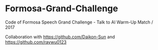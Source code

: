 # Formosa-Grand-Challenge
Code of Formosa Speech Grand Challenge - Talk to AI Warm-Up Match / 2017

Collaboration with https://github.com/Daikon-Sun and https://github.com/raywu0123
